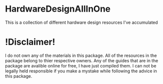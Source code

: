 # HardwareDesignAllInOne
This is a collection of different hardware design resources I've accumulated

# !Disclaimer!
I do not own any of the materials in this package. 
All of the resources in the package belong to thier respective owners. 
Any of the guides that are in the package are avalible online for free, I have just compiled them.
I can not be legally held responsible if you make a mystake while following the advice in this package. 

